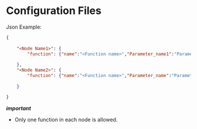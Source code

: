 # Configuration Files

Json Example:
```json
{
    
    "<Node Name1>": {
        "function": {"name":"<Function name>","Parameter_name1":"Parameter_value1","Parameter_name2":"Parameter_value2"}
       
    },
    "<Node Name2>": {
        "function": {"name":"<Function name>","Parameter_name":"Parameter_value"}
       
    }

}
```
***important***
- Only one function in each node is allowed.